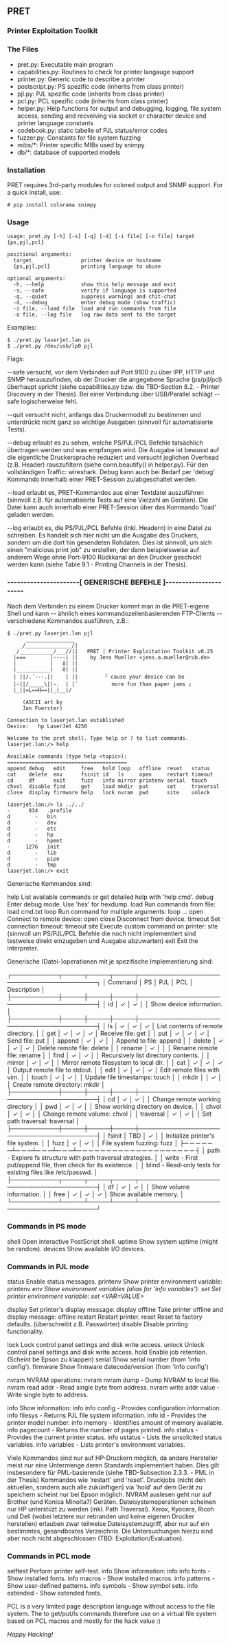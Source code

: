 ## PRET
### Printer Exploitation Toolkit


### The Files

* pret.py:          Executable main program
* capabilities.py:  Routines to check for printer langauge support
* printer.py:       Generic code to describe a printer
* postscript.py:    PS spezific code (inherits from class printer)
* pjl.py:           PJL spezific code (inherits from class printer)
* pcl.py:           PCL spezific code (inherits from class printer)
* helper.py:        Help functions for output and debugging, logging, file system access, sending and recveiving via socket or character device and printer language constants
* codebook.py:      static tabelle of PJL status/error codes
* fuzzer.py:        Constants for file system fuzzing
* mibs/*:           Printer specific MIBs used by snimpy
* db/*:             database of supported models

### Installation

PRET requires 3rd-party modules for colored output and SNMP support. For a quick install, use:

    # pip install colorama snimpy

### Usage

```
usage: pret.py [-h] [-s] [-q] [-d] [-i file] [-o file] target {ps,pjl,pcl}

positional arguments:
  target                printer device or hostname
  {ps,pjl,pcl}          printing language to abuse

optional arguments:
  -h, --help            show this help message and exit
  -s, --safe            verify if language is supported
  -q, --quiet           suppress warnings and chit-chat
  -d, --debug           enter debug mode (show traffic)
  -i file, --load file  load and run commands from file
  -o file, --log file   log raw data sent to the target
```

Examples:

    $ ./pret.py laserjet.lan ps
    $ ./pret.py /dev/usb/lp0 pjl

Flags:

--safe  versucht, vor dem Verbinden auf Port 9100 zu über IPP, HTTP
        und SNMP herauszufinden, ob der Drucker die angegebene Sprache
        (ps/pjl/pcl) überhaupt spricht (siehe capabilities.py bzw. die
        TBD-Section 8.2. - Printer Discovery in der Thesis). Bei einer
        Verbindung über USB/Parallel schlägt --safe logischerweise fehl.

--quit  versucht nicht, anfangs das Druckermodell zu bestimmen und
        unterdrückt nicht ganz so wichtige Ausgaben (sinnvoll für
        automatisierte Tests).

--debug erlaubt es zu sehen, welche PS/PJL/PCL Befehle tatsächlich
        übertragen werden und was empfangen wird. Die Ausgabe ist
        bewusst auf die eigentliche Druckersprache reduziert und
        versucht jeglichen Overhead (z.B. Header) rauszufiltern
        (siehe conn.beautify() in helper.py). Für den vollständigen
        Traffic: wireshark. Debug kann auch bei Bedarf per 'debug'
        Kommando innerhalb einer PRET-Session zu/abgeschaltet werden.

--load  erlaubt es, PRET-Kommandos aus einer Textdatei auszuführen
        (sinnvoll z.B. für automatisierte Tests auf eine Vielzahl an
        Geräten). Die Datei kann auch innerhalb einer PRET-Session
        über das Kommando 'load' geladen werden.

--log   erlaubt es, die PS/PJL/PCL Befehle (inkl. Headern) in eine
        Datei zu schreiben. Es handelt sich hier nicht um die Ausgabe
        des Druckers, sondern um die dort hin gesendeten Rohdaten.
        Dies ist sinnvoll, um sich einen "malicious print job" zu
        erstellen, der dann beispielsweise auf anderem Wege ohne
        Port-9100 Rückkanal an den Drucker geschickt werden kann
        (siehe Table 9.1 - Printing Channels in der Thesis).

### ----------------------[ GENERISCHE BEFEHLE ]----------------------

Nach dem Verbinden zu einem Drucker kommt man in die PRET-eigene Shell und kann -- ähnlich eines kommandozeilenbasierenden FTP-Clients -- verschiedene Kommandos ausführen, z.B.:

```
$ ./pret.py laserjet.lan pjl
      ________________
    _/_______________/|
   /___________/___//||   PRET | Printer Exploitation Toolkit v0.25
  |===        |----| ||    by Jens Mueller <jens.a.mueller@rub.de>
  |           |   ô| ||
  |___________|   ô| ||
  | ||/.´---.||    | ||        「 cause your device can be
  |-||/_____\||-.  | |´           more fun than paper jams 」
  |_||=L==H==||_|__|/

     (ASCII art by
     Jan Foerster)

Connection to laserjet.lan established
Device:   hp LaserJet 4250

Welcome to the pret shell. Type help or ? to list commands.
laserjet.lan:/> help

Available commands (type help <topic>):
=======================================
append debug   edit     free   hold loop   offline  reset   status
cat    delete  env      fsinit id   ls     open     restart timeout
cd     df      exit     fuzz   info mirror printenv serial  touch
chvol  disable find     get    load mkdir  put      set     traversal
close  display firmware help   lock nvram  pwd      site    unlock

laserjet.lan:/> ls ../../
-      834   .profile
d        -   bin
d        -   dev
d        -   etc
d        -   hp
d        -   hpmnt
-     1276   init
d        -   lib
d        -   pipe
d        -   tmp
laserjet.lan:/> exit
```

Generische Kommandos sind:

help     List available commands or get detailed help with 'help cmd'.
debug    Enter debug mode. Use 'hex' for hexdump.
load     Run commands from file:  load cmd.txt
loop     Run command for multiple arguments:  loop <cmd> <arg1> <arg2> …
open     Connect to remote device:  open <target>
close    Disconnect from device.
timeout  Set connection timeout:  timeout <seconds>
site     Execute custom command on printer:  site <command>
         (sinnvoll um PS/PJL/PCL Befehle die noch nicht implementiert
         sind testweise direkt einzugeben und Ausgabe abzuwarten)
exit     Exit the interpreter.

Generische (Datei-)operationen mit je spezifische Implementierung sind:

┌───────────┬─────┬─────┬─────┬────────────────────────────────────────┐
│ Command   │ PS  │ PJL │ PCL │ Description                            │
├───────────┼─────┼─────┼─────┼────────────────────────────────────────┤
│ id        │  ✓  │  ✓  │     │ Show device information.               │
├───────────┼─────┼─────┼─────┼────────────────────────────────────────┤
│ ls        │  ✓  │  ✓  │  ✓  │ List contents of remote directory.     │
│ get       │  ✓  │  ✓  │  ✓  │ Receive file: get <file>               │
│ put       │  ✓  │  ✓  │  ✓  │ Send file: put <local file>            │
│ append    │  ✓  │  ✓  │     │ Append to file: append <file> <str>    │
│ delete    │  ✓  │  ✓  │  ✓  │ Delete remote file: delete <file>      │
│ rename    │  ✓  │     │     │ Rename remote file: rename <old> <new> │
│ find      │  ✓  │  ✓  │     │ Recursively list directory contents.   │
│ mirror    │  ✓  │  ✓  │     │ Mirror remote filesystem to local dir. │
│ cat       │  ✓  │  ✓  │  ✓  │ Output remote file to stdout.          │
│ edit      │  ✓  │  ✓  │  ✓  │ Edit remote files with vim.            │
│ touch     │  ✓  │  ✓  │     │ Update file timestamps: touch <file>   │
│ mkdir     │     │  ✓  │     │ Create remote directory: mkdir <path>  │
├───────────┼─────┼─────┼─────┼────────────────────────────────────────┤
│ cd        │  ✓  │  ✓  │     │ Change remote working directory        │
│ pwd       │  ✓  │  ✓  │     │ Show working directory on device.      │
│ chvol     │  ✓  │  ✓  │     │ Change remote volume: chvol <volume>   │
│ traversal │  ✓  │  ✓  │     │ Set path traversal: traversal <path>   │
├───────────┼─────┼─────┼─────┼────────────────────────────────────────┤
│ fsinit    │ TBD │  ✓  │     │ Initialize printer's file system.      │
│ fuzz      │  ✓  │  ✓  │     │ File system fuzzing: fuzz <category>   │
├─ ─ ─ ─ ─ ─┴─ ─ ─┴─ ─ ─┴─ ─ ─┴─ ─ ─ ─ ─ ─ ─ ─ ─ ─ ─ ─ ─ ─ ─ ─ ─ ─ ─ ─ ┤
│   path   - Explore fs structure with path traversal strategies.      │
│   write  - First put/append file, then check for its existence.      │
│   blind  - Read-only tests for existing files like /etc/passwd.      │
├───────────┬─────┬─────┬─────┬────────────────────────────────────────┤
│ df        │  ✓  │  ✓  │     │ Show volume information.               │
│ free      │  ✓  │  ✓  │  ✓  │ Show available memory.                 │
└───────────┴─────┴─────┴─────┴────────────────────────────────────────┘

### Commands in PS mode

shell      Open interactive PostScript shell.
uptime     Show system uptime (might be random).
devices    Show available I/O devices.

### Commands in PJL mode

status     Enable status messages.
printenv   Show printer environment variable:  printenv <VAR>
env        Show environment variables (alias for 'info variables').
set        Set printer environment variable:  set <VAR=VALUE>

display    Set printer's display message:  display <message>
offline    Take printer offline and display message:  offline <message>
restart    Restart printer.
reset      Reset to factory defaults. (überschreibt z.B. Passwörter)
disable    Disable printing functionality.

lock       Lock control panel settings and disk write access.
unlock     Unlock control panel settings and disk write access.
hold       Enable job retention. (Scheint be Epson zu klappen)
serial     Show serial number (from 'info config').
firmware   Show firmware datecode/version (from 'info config')

nvram      NVRAM operations:  nvram <operation>
  nvram dump                 - Dump NVRAM to local file.
  nvram read addr            - Read single byte from address.
  nvram write addr value     - Write single byte to address.

info       Show information:  info <category>
  info config      - Provides configuration information.
  info filesys     - Returns PJL file system information.
  info id          - Provides the printer model number.
  info memory      - Identifies amount of memory available.
  info pagecount   - Returns the number of pages printed.
  info status      - Provides the current printer status.
  info ustatus     - Lists the unsolicited status variables.
  info variables   - Lists printer's environment variables.

Viele Kommandos sind nur auf HP-Druckern möglich, da andere Hersteller
meist nur eine Untermenge deren Standards implementiert haben. Dies gilt
insbesondere für PML-basierende (siehe TBD-Subsection 2.3.3. - PML in
der Thesis) Kommandos wie 'restart' und 'reset'. Druckjobs (nicht den
aktuellen, sondern auch alle zukünftigen) via 'hold' auf dem Gerät zu
speichern scheint nur bei Epson möglich. NVRAM auslesen geht nur auf
Brother (und Konica Minolta?) Geräten. Dateisystemoperationen scheinen
nur HP unterstüzt zu werden (inkl. Path Traversal). Xerox, Kyocera,
Ricoh und Dell (wobei letztere nur rebranden und keine eigenen Drucker
herstellen) erlauben zwar teilweise Dateisystemzugriff, aber nur auf ein
bestimmtes, gesandboxtes Verzeichnis. Die Untersuchungen hierzu sind
aber noch nicht abgeschlossen (TBD: Exploitation/Evaluation).

### Commands in PCL mode

selftest   Perform printer self-test.
info       Show information:  info <category>
  info fonts      - Show installed fonts.
  info macros     - Show installed macros.
  info patterns   - Show user-defined patterns.
  info symbols    - Show symbol sets.
  info extended   - Show extended fonts.

PCL is a very limited page description language without access to the file system. The to get/put/ls commands therefore use on a virtual file system based on PCL macros and mostly for the hack value :)

*Happy Hacking!*
